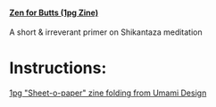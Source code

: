 #### [Zen for Butts (1pg Zine)](Zen-For-Butts_1pg-zine.pdf)
A short &amp; irreverant primer on Shikantaza meditation

Instructions:
====
[1pg "Sheet-o-paper" zine folding from Umami Design](https://web.archive.org/web/20160621153649if_/http://blog.umamidesign.com/ud-content/2013/09/ud_130918_zine-instructions.jpg)
